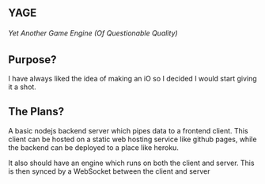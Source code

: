 ## YAGE

###### Yet Another Game Engine (Of Questionable Quality)


## Purpose?

I have always liked the idea of making an iO so I decided I would start giving it a shot.

## The Plans?

A basic nodejs backend server which pipes data to a frontend client. This client can be hosted on a static web hosting service like github pages, while the backend can be deployed to a place like heroku.

It also should have an engine which runs on both the client and server. This is then synced by a WebSocket between the client and server